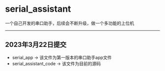 # serial_assistant
 一个自己开发的串口助手，后续会不断升级，做一个多功能的上位机

---
## 2023年3月22日提交
* serial_app -> 该文件为第一版本的串口助手app文件
* serial_assistant_code -> 该文件为目前的源码
